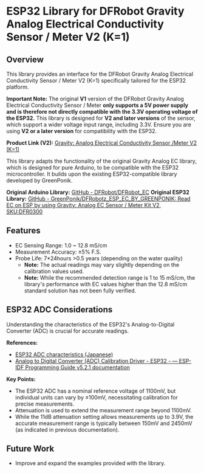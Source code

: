 # ESP32 Library for DFRobot Gravity Analog Electrical Conductivity Sensor / Meter V2 (K=1)

## Overview

This library provides an interface for the DFRobot Gravity Analog Electrical Conductivity Sensor / Meter V2 (K=1) specifically tailored for the ESP32 platform.

**Important Note:** The original **V1** version of the DFRobot Gravity Analog Electrical Conductivity Sensor / Meter **only supports a 5V power supply and is therefore not directly compatible with the 3.3V operating voltage of the ESP32.** This library is designed for **V2 and later versions** of the sensor, which support a wider voltage input range, including 3.3V. Ensure you are using **V2 or a later version** for compatibility with the ESP32.

**Product Link (V2):** [Gravity: Analog Electrical Conductivity Sensor /Meter V2 (K=1)](https://www.dfrobot.com/product-1123.html)

This library adapts the functionality of the original Gravity Analog EC library, which is designed for pure Arduino, to be compatible with the ESP32 microcontroller. It builds upon the existing ESP32-compatible library developed by GreenPonik.

**Original Arduino Library:** [GitHub - DFRobot/DFRobot_EC](https://github.com/DFRobot/DFRobot_EC)
**Original ESP32 Library:** [GitHub - GreenPonik/DFRobotz_ESP_EC_BY_GREENPONIK: Read EC on ESP by using Gravity: Analog EC Sensor / Meter Kit V2, SKU:DFR0300](https://github.com/GreenPonik/DFRobot_ESP_EC_BY_GREENPONIK)


## Features
- EC Sensing Range: 1.0 ~ 12.8 mS/cm
- Measurement Accuracy: ±5% F.S.
- Probe Life: 7*24hours >0.5 years (depending on the water quality)
  - **Note:** The actual readings may vary slightly depending on the calibration values used. 
  - **Note:** While the recommended detection range is 1 to 15 mS/cm, the library's performance with EC values higher than the 12.8 mS/cm standard solution has not been fully verified.

## ESP32 ADC Considerations

Understanding the characteristics of the ESP32's Analog-to-Digital Converter (ADC) is crucial for accurate readings.

**References:**

- [ESP32 ADC characteristics (Japanese)](https://lang-ship.com/blog/work/esp32-adc/)
- [Analog to Digital Converter (ADC) Calibration Driver - ESP32 - — ESP-IDF Programming Guide v5.2.1 documentation](https://docs.espressif.com/projects/esp-idf/en/stable/esp32/api-reference/peripherals/adc_calibration.html)

**Key Points:**

- The ESP32 ADC has a nominal reference voltage of 1100mV, but individual units can vary by ±100mV, necessitating calibration for precise measurements.
- Attenuation is used to extend the measurement range beyond 1100mV.
- While the 11dB attenuation setting allows measurements up to 3.9V, the accurate measurement range is typically between 150mV and 2450mV (as indicated in previous documentation).

## Future Work

- Improve and expand the examples provided with the library.
